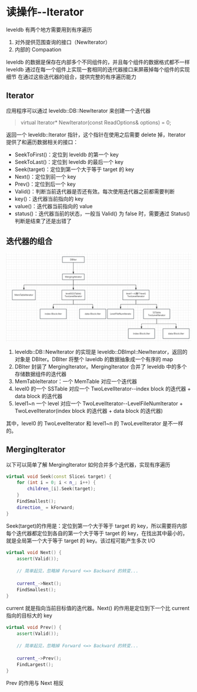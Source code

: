 # 读操作--Iterator
leveldb 有两个地方需要用到有序遍历
1. 对外提供范围查询的接口（NewIterator）
2. 内部的 Compaation

leveldb 的数据是保存在内部多个不同组件的，并且每个组件的数据格式都不一样
leveldb 通过在每一个组件上实现一套相同的迭代器接口来屏蔽掉每个组件的实现细节
在通过这些迭代器的组合，提供完整的有序遍历能力

## Iterator
应用程序可以通过 leveldb::DB::NewIterator 来创建一个迭代器
> virtual Iterator* NewIterator(const ReadOptions& options) = 0;

返回一个 leveldb::Iterator 指针，这个指针在使用之后需要 delete 掉，Iterator 提供了和遍历数据相关的接口：
* SeekToFirst()：定位到 leveldb 的第一个 key
* SeekToLast()：定位到 leveldb 的最后一个 key
* Seek(target)：定位到第一个大于等于 target 的 key
* Next()：定位到前一个 key
* Prev()：定位到后一个 key
* Valid()：判断当前迭代器是否还有效。每次使用迭代器之前都需要判断
* key()：迭代器当前指向的 key
* value()：迭代器当前指向的 value
* status()：迭代器当前的状态，一般当 Valid() 为 false 时，需要通过 Status() 判断是结束了还是出错了

## 迭代器的组合
![2](./img/1.png)
1. leveldb::DB::NewIterator 的实现是 leveldb::DBImpl::NewIterator，返回的对象是 DBIter。DBIter 将整个 laveldb 的数据抽象成一个有序的 map
2. DBIter 封装了 MergingIterator。MergingIterator 合并了 leveldb 中的多个存储数据组件的迭代器
3. MemTableIterator：一个 MemTable 对应一个迭代器
4. level0 的一个 SSTable 对应一个 TwoLevelIterator--index block 的迭代器 + data block 的迭代器
5. level1~n 一个 level 对应一个 TwoLevelIterator--LevelFileNumIterator + TwoLevelIterator(index block 的迭代器 + data block 的迭代器)

其中，level0 的 TwoLevelIterator 和 level1~n 的 TwoLevelIterator 是不一样的。

## MergingIterator
以下可以简单了解 MergingIterator 如何合并多个迭代器，实现有序遍历
```C++
virtual void Seek(const Slice& target) {
    for (int i = 0; i < n_; i++) {
        children_[i].Seek(target);
    }
    FindSmallest();
    direction_ = kForward;
}
```
Seek(target)的作用是：定位到第一个大于等于 target 的 key，所以需要将内部每个迭代器都定位到各自的第一个大于等于 target 的 key，在找出其中最小的，就是全局第一个大于等于 target 的 key。该过程可能产生多次 I/O
```C++
virtual void Next() {
    assert(Valid());

    // 简单起见，忽略掉 Forward <=> Backward 的转变...

    current_->Next();
    FindSmallest();
}
```
current 就是指向当前目标值的迭代器。Next() 的作用是定位到下一个比 current 指向的目标大的 key
```C++
virtual void Prev() {
    assert(Valid());

    // 简单起见，忽略掉 Forward <=> Backward 的转变...

    current_->Prev();
    FindLargest();
}
```
Prev 的作用与 Next 相反